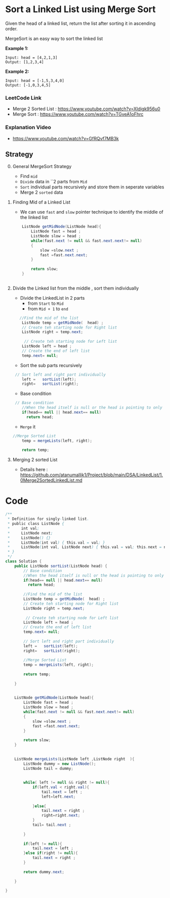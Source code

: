 # Sort a Linked List using Merge Sort

Given the head of a linked list, return the list after sorting it in ascending order.

MergeSort is an easy way to sort the linked list 

**Example 1:**
````
Input: head = [4,2,1,3]
Output: [1,2,3,4]
````
**Example 2:**
````
Input: head = [-1,5,3,4,0]
Output: [-1,0,3,4,5]
````


### LeetCode Link 
- Merge 2 Sorted List : https://www.youtube.com/watch?v=XIdigk956u0 
- Merge Sort : https://www.youtube.com/watch?v=TGveA1oFhrc 

### Explanation Video 
- https://www.youtube.com/watch?v=GfRQvf7MB3k

## Strategy
0. General MergeSort Strategy 
    - Find `mid`
    - `Divide` data in ``2 parts from `Mid` 
    - `Sort` individual parts recursively and store them in seperate variables 
    - Merge 2 `sorted` data 
1. Finding Mid of a Linked List 
    - We can use `fast` and `slow` pointer technique to identify the middle of the linked list 
    ````java
        ListNode getMidNode(ListNode head){
            ListNode fast = head ;
            ListNode slow = head ;
            while(fast.next != null && fast.next.next!= null)
            {
                slow =slow.next ;
                fast =fast.next.next;
            }
                
            return slow;
        }
        
    ````
2. Divide the Linked list from the middle , sort them individually 
    - Divide the LinkedList in 2 parts 
        - from `Start` to `Mid`
        - from `Mid + 1` to `end`
    ````java
       //Find the mid of the list 
        ListNode temp = getMidNode(  head) ;
        // Create teh starting node for Right list
        ListNode right = temp.next; 
        
         // Create teh starting node for Left list
        ListNode left = head ;
        // Create the end of left list 
        temp.next= null;    
    ````
    - Sort the sub parts recursively 
    ````java
     // Sort left and right part individually 
        left =   sortList(left);
        right=   sortList(right);
    ````
    - Base condition 
    ````java
     // Base condition 
        //When the head itself is null or the head is pointing to only 1 element list
        if(head== null || head.next== null)
          return head; 
    ````


    - `Merge` it
    ````java
    //Merge Sorted List 
        temp = mergeLists(left, right);
        
        return temp;
    ````

3. Merging 2 sorted List 
    - Details here : https://github.com/atanumallik1/Project/blob/main/DSA/LinkedList/1.0Merge2SortedLinkedList.md 


# Code 
````java
/**
 * Definition for singly-linked list.
 * public class ListNode {
 *     int val;
 *     ListNode next;
 *     ListNode() {}
 *     ListNode(int val) { this.val = val; }
 *     ListNode(int val, ListNode next) { this.val = val; this.next = next; }
 * }
 */
class Solution {
    public ListNode sortList(ListNode head) {
        // Base condition 
        //When the head itself is null or the head is pointing to only 1 element list
        if(head== null || head.next== null)
          return head; 
        
        //Find the mid of the list 
        ListNode temp = getMidNode(  head) ;
        // Create teh starting node for Right list
        ListNode right = temp.next; 
        
         // Create teh starting node for Left list
        ListNode left = head ;
        // Create the end of left list 
        temp.next= null;
        
        // Sort left and right part individually 
        left =   sortList(left);
        right=   sortList(right);
        
        //Merge Sorted List 
        temp = mergeLists(left, right);
        
        return temp;
        
    }
    
    
    ListNode getMidNode(ListNode head){
        ListNode fast = head ;
        ListNode slow = head ;
        while(fast.next != null && fast.next.next!= null)
        {
            slow =slow.next ;
            fast =fast.next.next;
        }
            
        return slow;
    }
    
    
    ListNode mergeLists(ListNode left ,ListNode right  ){
        ListNode dummy = new ListNode();
        ListNode tail = dummy; 
        
        
        while( left != null && right != null){
            if(left.val < right.val){
                tail.next = left ;
                left=left.next;
                
            }else{
                tail.next = right ;
                right=right.next;
            }
            tail= tail.next ;
            
        }
        
        if(left != null){
            tail.next = left ;
        }else if(right != null){
            tail.next = right ;
        }
        
        return dummy.next;
         
    }
    
}
````